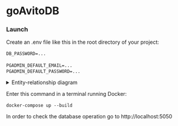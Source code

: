 # goAvitoDB

### Launch

Create an .env file like this in the root directory of your project:

``` .env
DB_PASSWORD=...

PGADMIN_DEFAULT_EMAIL=...
PGADMIN_DEFAULT_PASSWORD=...
```
<details>
  <summary>Entity-relationship diagram</summary>
  <p align="center">
    <img src=diagram/diagram.png width=50% />
  </p>
</details>

Enter this command in a terminal running Docker:

```
docker-compose up --build
```

In order to check the database operation go to http://localhost:5050
